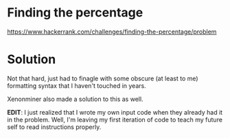 # Finding the percentage
https://www.hackerrank.com/challenges/finding-the-percentage/problem

# Solution
Not that hard, just had to finagle with some obscure (at least to me) formatting syntax that I haven't touched in years.

Xenonminer also made a solution to this as well.

**EDIT**: I just realized that I wrote my own input code when they already had it in the problem. Well, I'm leaving my first iteration of code to teach my future self to read instructions properly.
